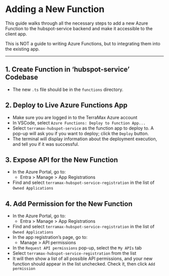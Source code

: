 # Adding a New Function


<!-- To regenerate the Markdown version of this file, enter in the terminal:
    quarto render docs/how-to/add-new-function.qmd 
-->

This guide walks through all the necessary steps to add a new Azure
Function to the hubspot-service backend and make it accessible to the
client app.

This is NOT a guide to writing Azure Functions, but to integrating them
into the existing app.

------------------------------------------------------------------------

## 1. Create Function in ‘hubspot-service’ Codebase

- The new `.ts` file should be in the `functions` directory.

## 2. Deploy to Live Azure Functions App

- Make sure you are logged in to the TerraMax Azure account
- In VSCode, select `Azure Functions: Deploy to Function App...`
- Select `terramax-hubspot-service` as the function app to deploy to. A
  pop-up will ask you if you want to deploy; click the `Deploy` button.
- The terminal will display information about the deployment execution,
  and tell you if it was successful.

## 3. Expose API for the New Function

- In the Azure Portal, go to:
  - Entra \> Manage \> App Registrations
- Find and select `terramax-hubspot-service-registration` in the list of
  `Owned Applications`

## 4. Add Permission for the New Function

- In the Azure Portal, go to:
  - Entra \> Manage \> App Registrations
- Find and select `terramax-hubspot-service-registration` in the list of
  `Owned Applications`
- In the app registration’s page, go to:
  - Manage \> API permissions
- In the `Request API permissions` pop-up, select the `My APIs` tab
- Select `terramax-hubspot-service-registration` from the list
- It will then show a list of all possible API permissions, and your new
  function should appear in the list unchecked. Check it, then click
  `Add permission`
